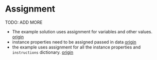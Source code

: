 # Assignment

TODO: ADD MORE

- The example solution uses assignment for variables and other values. [origin](./exercise-concepts/markdown.md)
- instance properties need to be assigned passed in data [origin](./exercise-concepts/matrix.md)
- the example uses assignment for all the instance properties and `instructions` dictionary. [origin](./exercise-concepts/robot-simulator.md)

